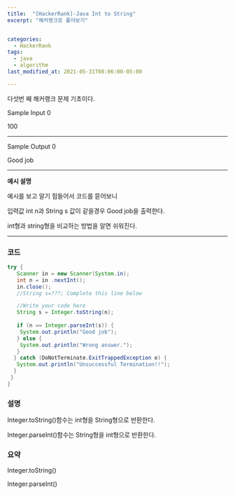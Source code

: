 ```yaml
---
title:  "[HackerRank]-Java Int to String"
excerpt: "해커랭크로 풀어보기"


categories:
  - HackerRank
tags:
  - java
  - algorithm
last_modified_at: 2021-05-31T08:06:00-05:00

---
```


다섯번 째 해커랭크 문제 기초이다.

Sample Input 0

100

---

Sample Output 0

Good job

---

**예시 설명**

예시를 보고 알기 힘들어서 코드를 뜯어보니

입력값 int n과 String s 값이 같을경우 Good job을 출력한다.

int형과 string형을 비교하는 방법을 알면 쉬워진다.

---

### 코드
```java
try {
   Scanner in = new Scanner(System.in);
   int n = in .nextInt();
   in.close();
   //String s=???; Complete this line below

   //Write your code here
   String s = Integer.toString(n);
   
   if (n == Integer.parseInt(s)) {
    System.out.println("Good job");
   } else {
    System.out.println("Wrong answer.");
   }
  } catch (DoNotTerminate.ExitTrappedException e) {
   System.out.println("Unsuccessful Termination!!");
  }
 }
}

```

### 설명

Integer.toString()함수는 int형을 String형으로 반환한다.

Integer.parseInt()함수는 String형을 int형으로 반환한다.

### 요약

Integer.toString()

Integer.parseInt()

